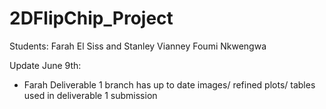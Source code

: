 # 2DFlipChip_Project 

Students: 
Farah El Siss and Stanley Vianney Foumi Nkwengwa

Update June 9th: 
- Farah Deliverable 1 branch has up to date images/ refined plots/ tables used in deliverable 1 submission 
